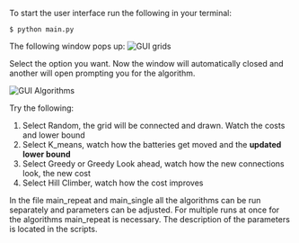 To start the user interface run the following in your terminal:

```
$ python main.py
```


The following window pops up:
![GUI grids](https://github.com/ThomasHoed/Heuristieken/blob/master/Documentation/Pictures/GUI_wijken.PNG)

Select the option you want.
Now the window will automatically closed and another will open prompting you for the algorithm.

![GUI Algorithms](https://github.com/ThomasHoed/Heuristieken/blob/master/Documentation/Pictures/Gui_algorithms.PNG)

Try the following:
1. Select Random, the grid will be connected and drawn. Watch the costs and lower bound
2. Select K_means, watch how the batteries get moved and the **updated lower bound**
3. Select Greedy or Greedy Look ahead, watch how the new connections look, the new cost
4. Select Hill Climber, watch how the cost improves

In the file main_repeat and main_single all the algorithms can be run separately and parameters can be adjusted. For multiple runs at once for the algorithms main_repeat is necessary. The description of the parameters is located in the scripts.

